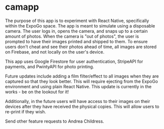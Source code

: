# camapp

The purpose of this app is to experiment with React Native, specifically within the ExpoGo space. The app is meant to simulate using a disposable camera. The user logs in, opens the camera, and snaps up to a certain amount of photos. When the camera is "out of photos", the user is prompted to have their images printed and shipped to them. To ensure users don't cheat and see their photos ahead of time, all images are stored on Firebase, and not locally on the user's device.

This app uses Google Firestore for user authentication, StripeAPI for payments, and PwintyAPI for photo printing.

Future updates include adding a film filter/effect to all images when they are captured so that they look better. This will require ejecting from the ExpoGo environment and using plain React Native. This update is currently in the works - be on the lookout for it!

Additionally, in the future users will have access to their images on their devices after they have received the physical copies. This will allow users to re-print if they wish.

Send other feature requests to Andrea Childress.
